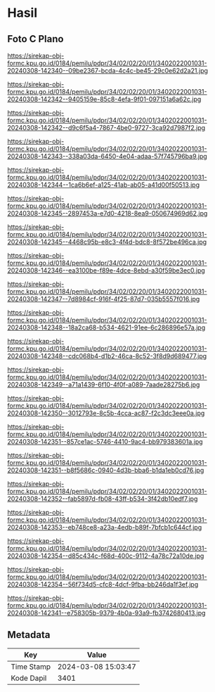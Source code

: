 # Hasil

## Foto C Plano

https://sirekap-obj-formc.kpu.go.id/0184/pemilu/pdpr/34/02/02/20/01/3402022001031-20240308-142340--09be2367-bcda-4c4c-be45-29c0e62d2a21.jpg

https://sirekap-obj-formc.kpu.go.id/0184/pemilu/pdpr/34/02/02/20/01/3402022001031-20240308-142342--9405159e-85c8-4efa-9f01-097151a6a62c.jpg

https://sirekap-obj-formc.kpu.go.id/0184/pemilu/pdpr/34/02/02/20/01/3402022001031-20240308-142342--d9c6f5a4-7867-4be0-9727-3ca92d7987f2.jpg

https://sirekap-obj-formc.kpu.go.id/0184/pemilu/pdpr/34/02/02/20/01/3402022001031-20240308-142343--338a03da-6450-4e04-adaa-57f745796ba9.jpg

https://sirekap-obj-formc.kpu.go.id/0184/pemilu/pdpr/34/02/02/20/01/3402022001031-20240308-142344--1ca6b6ef-a125-41ab-ab05-a41d00f50513.jpg

https://sirekap-obj-formc.kpu.go.id/0184/pemilu/pdpr/34/02/02/20/01/3402022001031-20240308-142345--2897453a-e7d0-4218-8ea9-050674969d62.jpg

https://sirekap-obj-formc.kpu.go.id/0184/pemilu/pdpr/34/02/02/20/01/3402022001031-20240308-142345--4468c95b-e8c3-4f4d-bdc8-8f572be496ca.jpg

https://sirekap-obj-formc.kpu.go.id/0184/pemilu/pdpr/34/02/02/20/01/3402022001031-20240308-142346--ea3100be-f89e-4dce-8ebd-a30f59be3ec0.jpg

https://sirekap-obj-formc.kpu.go.id/0184/pemilu/pdpr/34/02/02/20/01/3402022001031-20240308-142347--7d8984cf-916f-4f25-87d7-035b5557f016.jpg

https://sirekap-obj-formc.kpu.go.id/0184/pemilu/pdpr/34/02/02/20/01/3402022001031-20240308-142348--18a2ca68-b534-4621-91ee-6c286896e57a.jpg

https://sirekap-obj-formc.kpu.go.id/0184/pemilu/pdpr/34/02/02/20/01/3402022001031-20240308-142348--cdc068b4-d1b2-46ca-8c52-3f8d9d689477.jpg

https://sirekap-obj-formc.kpu.go.id/0184/pemilu/pdpr/34/02/02/20/01/3402022001031-20240308-142349--a71a1439-6f10-4f0f-a089-7aade28275b6.jpg

https://sirekap-obj-formc.kpu.go.id/0184/pemilu/pdpr/34/02/02/20/01/3402022001031-20240308-142350--3012793e-8c5b-4cca-ac87-f2c3dc3eee0a.jpg

https://sirekap-obj-formc.kpu.go.id/0184/pemilu/pdpr/34/02/02/20/01/3402022001031-20240308-142351--857ce1ac-5746-4410-9ac4-bb979383601a.jpg

https://sirekap-obj-formc.kpu.go.id/0184/pemilu/pdpr/34/02/02/20/01/3402022001031-20240308-142351--b8f5686c-0940-4d3b-bba6-b1da1eb0cd76.jpg

https://sirekap-obj-formc.kpu.go.id/0184/pemilu/pdpr/34/02/02/20/01/3402022001031-20240308-142352--fab5897d-fb08-43ff-b534-3f42db10edf7.jpg

https://sirekap-obj-formc.kpu.go.id/0184/pemilu/pdpr/34/02/02/20/01/3402022001031-20240308-142353--eb748ce8-a23a-4edb-b89f-7bfcb1c644cf.jpg

https://sirekap-obj-formc.kpu.go.id/0184/pemilu/pdpr/34/02/02/20/01/3402022001031-20240308-142354--d85c434c-f68d-400c-9112-4a78c72a10de.jpg

https://sirekap-obj-formc.kpu.go.id/0184/pemilu/pdpr/34/02/02/20/01/3402022001031-20240308-142354--56f734d5-cfc8-4dcf-9fba-bb246da1f3ef.jpg

https://sirekap-obj-formc.kpu.go.id/0184/pemilu/pdpr/34/02/02/20/01/3402022001031-20240308-142341--e758305b-9379-4b0a-93a9-fb3742680413.jpg


## Metadata

| Key        | Value               |
| ---------- | ------------------- |
| Time Stamp | 2024-03-08 15:03:47 |
| Kode Dapil | 3401                |



